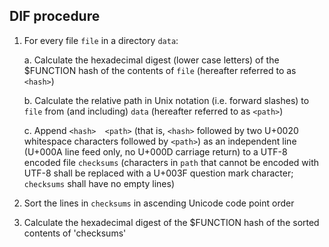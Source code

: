 DIF procedure
-------------

1. For every file `file` in a directory `data`:

    a. Calculate the hexadecimal digest (lower case letters) of the $FUNCTION
       hash of the contents of `file` (hereafter referred to as `<hash>`)

    b. Calculate the relative path in Unix notation (i.e. forward slashes) to
       `file` from (and including) `data` (hereafter referred to as `<path>`)

    c. Append `<hash>  <path>` (that is, `<hash>` followed by two U+0020
       whitespace characters followed by `<path>`) as an independent line
       (U+000A line feed only, no U+000D carriage return) to a UTF-8 encoded
       file `checksums` (characters in `path` that cannot be encoded with
       UTF-8 shall be replaced with a U+003F question mark character;
       `checksums` shall have no empty lines)

2. Sort the lines in `checksums` in ascending Unicode code point order

3. Calculate the hexadecimal digest of the $FUNCTION hash of the sorted
   contents of 'checksums'
